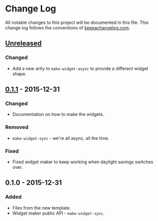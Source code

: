 # Change Log
All notable changes to this project will be documented in this file. This change log follows the conventions of [keepachangelog.com](https://keepachangelog.com/).

## [Unreleased][unreleased]
### Changed
- Add a new arity to `make-widget-async` to provide a different widget shape.

## [0.1.1] - 2015-12-31
### Changed
- Documentation on how to make the widgets.

### Removed
- `make-widget-sync` - we're all async, all the time.

### Fixed
- Fixed widget maker to keep working when daylight savings switches over.

## 0.1.0 - 2015-12-31
### Added
- Files from the new template.
- Widget maker public API - `make-widget-sync`.

[unreleased]: https://github.com/your-name/jepsen.logcabin/compare/0.1.1...HEAD
[0.1.1]: https://github.com/your-name/jepsen.logcabin/compare/0.1.0...0.1.1
